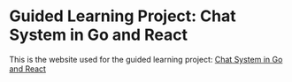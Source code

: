 # Guided Learning Project: Chat System in Go and React

This is the website used for the guided learning project: [Chat System in Go and React](https://tutorialedge.net/projects/chat-system-in-go-and-react/)
